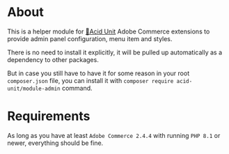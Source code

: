 # About

This is a helper module for [🧪Acid Unit](https://acid.7prism.com/) 
<span title="Magento 2">Adobe Commerce</span> extensions to provide 
admin panel configuration, menu item and styles.

There is no need to install it explicitly, it will be pulled up automatically 
as a dependency to other packages.

But in case you still have to have it for some reason in your root `composer.json` file,
you can install it with `composer require acid-unit/module-admin` command.

# Requirements

As long as you have at least `Adobe Commerce 2.4.4` with running `PHP 8.1` or newer, 
everything should be fine.
